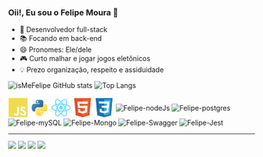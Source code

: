 ### Oii!, Eu sou o Felipe Moura 👋

- 🔭 Desenvolvedor full-stack
- 📚 Focando em back-end
- 😄 Pronomes: Ele/dele
- 🎮 Curto malhar e jogar jogos eletônicos
- 💡 Prezo organização, respeito e assiduidade


<div>
    <img height="180cm" src="https://github-readme-stats.vercel.app/api?username=isMeFelipe&show_icons=true&theme=tokyonight" alt="isMeFelipe GitHub stats">
    <img  height="180cm" src="https://github-readme-stats.vercel.app/api/top-langs/?username=isMeFelipe&layout=compact&theme=tokyonight" alt="Top Langs">
</div>


 
<div style="display: inline_block"><br>
  <img align="center" alt="Felipe-Js" height="40" width="40" src="https://raw.githubusercontent.com/devicons/devicon/master/icons/javascript/javascript-plain.svg">
  <img align="center" alt="Felipe-Python" height="40" width="40" src="https://raw.githubusercontent.com/devicons/devicon/master/icons/python/python-original.svg">
  <img align="center" alt="Felipe-React" height="40" width="40" src="https://raw.githubusercontent.com/devicons/devicon/master/icons/react/react-original.svg">
  <img align="center" alt="Felipe-HTML" height="40" width="40" src="https://raw.githubusercontent.com/devicons/devicon/master/icons/html5/html5-original.svg">
  <img align="center" alt="Felipe-CSS" height="40" width="40" src="https://raw.githubusercontent.com/devicons/devicon/master/icons/css3/css3-original.svg">
  <img align="center" alt="Felipe-nodeJs" height="40" width="40" src="https://cdn.jsdelivr.net/gh/devicons/devicon@latest/icons/nodejs/nodejs-original-wordmark.svg">
  <img align="center" alt="Felipe-postgres" height="40" width="40"  src="https://cdn.jsdelivr.net/gh/devicons/devicon@latest/icons/postgresql/postgresql-original.svg"> 
  <img align="center" alt="Felipe-mySQL" height="40" width="40" src="https://cdn.jsdelivr.net/gh/devicons/devicon@latest/icons/mysql/mysql-original-wordmark.svg"">
  <img align="center" alt="Felipe-Mongo" height="40" width="40" src="https://cdn.jsdelivr.net/gh/devicons/devicon@latest/icons/mongodb/mongodb-original-wordmark.svg">
  <img align="center" alt="Felipe-Swagger" height="40" width="40" src="https://cdn.jsdelivr.net/gh/devicons/devicon@latest/icons/swagger/swagger-original.svg">
  <img align="center" alt="Felipe-Jest" height="40" width="40" src="https://cdn.jsdelivr.net/gh/devicons/devicon@latest/icons/jest/jest-plain.svg">    
</div>
<hr>

<div> 
  <a href="https://instagram.com/felipecodigofonte" target="_blank"><img src="https://img.shields.io/badge/-Instagram-%23E4405F?style=for-the-badge&logo=instagram&logoColor=white" target="_blank"></a>
 <a href="https://discord.gg/tgKj5ANVPH" target="_blank"><img src="https://img.shields.io/badge/Discord-7289DA?style=for-the-badge&logo=discord&logoColor=white" target="_blank"></a> 
  <a href="mailto:felipemoura1407@gmail.com"><img src="https://img.shields.io/badge/-Gmail-%23333?style=for-the-badge&logo=gmail&logoColor=white" target="_blank"></a>
  <a href="https://www.linkedin.com/in/felipe-moura-a46a38209/" target="_blank"><img src="https://img.shields.io/badge/-LinkedIn-%230077B5?style=for-the-badge&logo=linkedin&logoColor=white" target="_blank"></a> 
  
</div>
